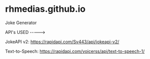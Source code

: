 # rhmedias.github.io
Joke Generator

API's USED -----> 

JokeAPI v2: https://rapidapi.com/Sv443/api/jokeapi-v2/

Text-to-Speech: https://rapidapi.com/voicerss/api/text-to-speech-1/

